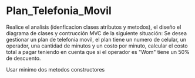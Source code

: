 # Plan_Telefonia_Movil

Realice el analisis (idenficacion clases atributos y metodos), el diseño el diagrama de clases y contrucción MVC de la siguiente situación:
Se desea gestionar un plan de telefonia movil, el plan tiene un numero de celular, un operador, una cantidad de minutos y un costo por minuto, calcular el costo total a pagar teniendo en cuenta que si el operador es "Wom" tiene un 50% de descuento.

Usar minimo dos metodos constructores